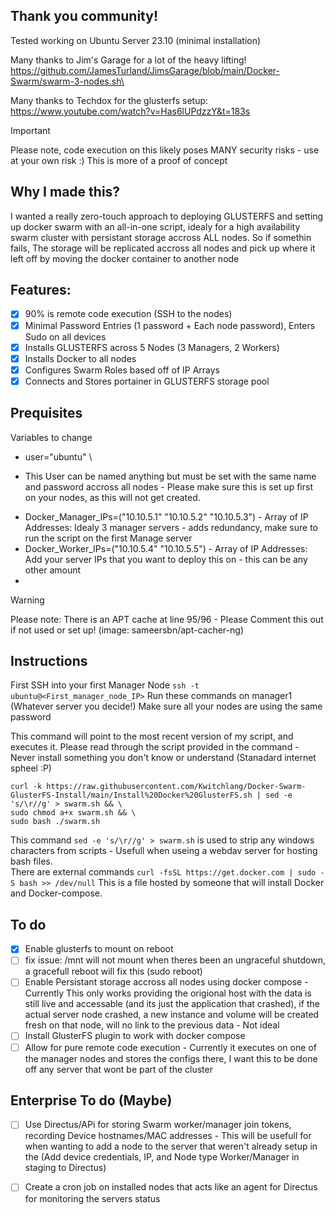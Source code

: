 ## Thank you community!
Tested working on Ubuntu Server 23.10 (minimal installation)

Many thanks to Jim's Garage for a lot of the heavy lifting!\
https://github.com/JamesTurland/JimsGarage/blob/main/Docker-Swarm/swarm-3-nodes.sh\

Many thanks to Techdox for the glusterfs setup:\
https://www.youtube.com/watch?v=Has6lUPdzzY&t=183s

> [!IMPORTANT]
> Please note, code execution on this likely poses MANY security risks - use at your own risk :)
> This is more of a proof of concept



## Why I made this?
I wanted a really zero-touch approach to deploying GLUSTERFS and setting up docker swarm with an all-in-one script, idealy for a high availability swarm cluster with persistant storage accross ALL nodes. So if somethin fails, The storage will be replicated accross all nodes and pick up where it left off by moving the docker container to another node

## Features:
- [X] 90% is remote code execution (SSH to the nodes)
- [X] Minimal Password Entries (1 password + Each node password), Enters Sudo on all devices
- [x] Installs GLUSTERFS across 5 Nodes (3 Managers, 2 Workers)
- [X] Installs Docker to all nodes
- [X] Configures Swarm Roles based off of IP Arrays
- [X] Connects and Stores portainer in GLUSTERFS storage pool

## Prequisites

Variables to change
 * user="ubuntu" \
- This User can be named anything but must be set with the same name and password accross all nodes - Please make sure this is set up first on your nodes, as this will not get created.
 * Docker_Manager_IPs=("10.10.5.1" "10.10.5.2" "10.10.5.3") - Array of IP Addresses: Idealy 3 manager servers - adds redundancy, make sure to run the script on the first Manage server
 * Docker_Worker_IPs=("10.10.5.4" "10.10.5.5") - Array of IP Addresses: Add your server IPs that you want to deploy this on - this can be any other amount
 * 

> [!WARNING]
> Please note: There is an APT cache at line 95/96 - Please Comment this out if not used or set up! (image: sameersbn/apt-cacher-ng)

## Instructions
First SSH into your first Manager Node
` ssh -t ubuntu@<First_manager_node_IP> `
Run these commands on manager1 (Whatever server you decide!)
Make sure all your nodes are using the same password 

This command will point to the most recent version of my script, and executes it.
Please read through the script provided in the command -  Never install something you don't know or understand (Stanadard internet spheel :P)
```
curl -k https://raw.githubusercontent.com/Kwitchlang/Docker-Swarm-GlusterFS-Install/main/Install%20Docker%20GlusterFS.sh | sed -e 's/\r//g' > swarm.sh && \
sudo chmod a+x swarm.sh && \
sudo bash ./swarm.sh
```
This command ` sed -e 's/\r//g' > swarm.sh ` is used to strip any windows characters from scripts - Usefull when useing a webdav server for hosting bash files.\
There are external commands ` curl -fsSL https://get.docker.com | sudo -S bash >> /dev/null ` This is a file hosted by someone that will install Docker and Docker-compose.

## To do
- [x] Enable glusterfs to mount on reboot
- [ ] fix issue: /mnt will not mount when theres been an ungraceful shutdown, a gracefull reboot will fix this (sudo reboot) 
- [ ] Enable Persistant storage accross all nodes using docker compose - Currently This only works providing the origional host with the data is still live and accessable (and its just the application that crashed), if the actual server node crashed, a new instance and volume will be created fresh on that node, will no link to the previous data - Not ideal
- [ ] Install GlusterFS plugin to work with docker compose
- [ ] Allow for pure remote code execution - Currently it executes on one of the manager nodes and stores the configs there, I want this to be done off any server that wont be part of the cluster

## Enterprise To do (Maybe)
- [ ] Use Directus/APi for storing Swarm worker/manager join tokens, recording Device hostnames/MAC addresses - This will be usefull for when wanting to add a node to the server that weren't  already setup in the (Add device credentials, IP, and Node type Worker/Manager in staging to Directus)
- [ ] Create a cron job on installed nodes that acts like an agent for Directus for monitoring the servers status  

